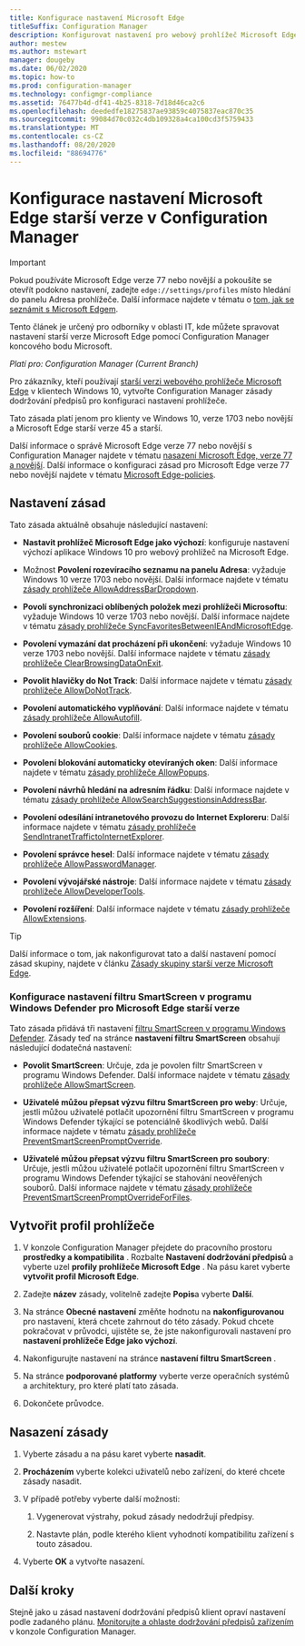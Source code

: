 ```yaml
---
title: Konfigurace nastavení Microsoft Edge
titleSuffix: Configuration Manager
description: Konfigurovat nastavení pro webový prohlížeč Microsoft Edge starší verze v klientech s Windows 10
author: mestew
ms.author: mstewart
manager: dougeby
ms.date: 06/02/2020
ms.topic: how-to
ms.prod: configuration-manager
ms.technology: configmgr-compliance
ms.assetid: 76477b4d-df41-4b25-8318-7d18d46ca2c6
ms.openlocfilehash: deededfe18275837ae93859c4075837eac870c35
ms.sourcegitcommit: 99084d70c032c4db109328a4ca100cd3f5759433
ms.translationtype: MT
ms.contentlocale: cs-CZ
ms.lasthandoff: 08/20/2020
ms.locfileid: "88694776"
---
```

# <a name="configure-microsoft-edge-legacy-settings-in-configuration-manager"></a>Konfigurace nastavení Microsoft Edge starší verze v Configuration Manager

> [!IMPORTANT]
> Pokud používáte Microsoft Edge verze 77 nebo novější a pokoušíte se otevřít podokno nastavení, zadejte `edge://settings/profiles` místo hledání do panelu Adresa prohlížeče. Další informace najdete v tématu o [tom, jak se seznámit s Microsoft Edgem](https://support.microsoft.com/help/17171/microsoft-edge-get-to-know).
>
> Tento článek je určený pro odborníky v oblasti IT, kde můžete spravovat nastavení starší verze Microsoft Edge pomocí Configuration Manager koncového bodu Microsoft.

*Platí pro: Configuration Manager (Current Branch)*

<!-- 1357310 -->
Pro zákazníky, kteří používají [starší verzi webového prohlížeče Microsoft Edge](/microsoft-edge/deploy/) v klientech Windows 10, vytvořte Configuration Manager zásady dodržování předpisů pro konfiguraci nastavení prohlížeče.

Tato zásada platí jenom pro klienty ve Windows 10, verze 1703 nebo novější a Microsoft Edge starší verze 45 a starší. <!--511552-->

Další informace o správě Microsoft Edge verze 77 nebo novější s Configuration Manager najdete v tématu [nasazení Microsoft Edge, verze 77 a novější](../../apps/deploy-use/deploy-edge.md). Další informace o konfiguraci zásad pro Microsoft Edge verze 77 nebo novější najdete v tématu [Microsoft Edge-policies](/DeployEdge/microsoft-edge-policies).

## <a name="policy-settings"></a>Nastavení zásad

Tato zásada aktuálně obsahuje následující nastavení:

- **Nastavit prohlížeč Microsoft Edge jako výchozí**: konfiguruje nastavení výchozí aplikace Windows 10 pro webový prohlížeč na Microsoft Edge.

- Možnost **Povolení rozevíracího seznamu na panelu Adresa**: vyžaduje Windows 10 verze 1703 nebo novější. Další informace najdete v tématu [zásady prohlížeče AllowAddressBarDropdown](/windows/client-management/mdm/policy-csp-browser#browser-allowaddressbardropdown).

- **Povolí synchronizaci oblíbených položek mezi prohlížeči Microsoftu**: vyžaduje Windows 10 verze 1703 nebo novější. Další informace najdete v tématu [zásady prohlížeče SyncFavoritesBetweenIEAndMicrosoftEdge](/windows/client-management/mdm/policy-csp-browser#browser-syncfavoritesbetweenieandmicrosoftedge).

- **Povolení vymazání dat procházení při ukončení**: vyžaduje Windows 10 verze 1703 nebo novější. Další informace najdete v tématu [zásady prohlížeče ClearBrowsingDataOnExit](/windows/client-management/mdm/policy-csp-browser#browser-clearbrowsingdataonexit).

- **Povolit hlavičky do Not Track**: Další informace najdete v tématu [zásady prohlížeče AllowDoNotTrack](/windows/client-management/mdm/policy-csp-browser#browser-allowdonottrack).

- **Povolení automatického vyplňování**: Další informace najdete v tématu [zásady prohlížeče AllowAutofill](/windows/client-management/mdm/policy-csp-browser#browser-allowautofill).

- **Povolení souborů cookie**: Další informace najdete v tématu [zásady prohlížeče AllowCookies](/windows/client-management/mdm/policy-csp-browser#browser-allowcookies).

- **Povolení blokování automaticky otevíraných oken**: Další informace najdete v tématu [zásady prohlížeče AllowPopups](/windows/client-management/mdm/policy-csp-browser#browser-allowpopups).

- **Povolení návrhů hledání na adresním řádku**: Další informace najdete v tématu [zásady prohlížeče AllowSearchSuggestionsinAddressBar](/windows/client-management/mdm/policy-csp-browser#browser-allowsearchsuggestionsinaddressbar).

- **Povolení odesílání intranetového provozu do Internet Exploreru**: Další informace najdete v tématu [zásady prohlížeče SendIntranetTraffictoInternetExplorer](/windows/client-management/mdm/policy-csp-browser#browser-sendintranettraffictointernetexplorer).

- **Povolení správce hesel**: Další informace najdete v tématu [zásady prohlížeče AllowPasswordManager](/windows/client-management/mdm/policy-csp-browser#browser-allowpasswordmanager).

- **Povolení vývojářské nástroje**: Další informace najdete v tématu [zásady prohlížeče AllowDeveloperTools](/windows/client-management/mdm/policy-csp-browser#browser-allowdevelopertools).

- **Povolení rozšíření**: Další informace najdete v tématu [zásady prohlížeče AllowExtensions](/windows/client-management/mdm/policy-csp-browser#browser-allowextensions).

> [!TIP]
> Další informace o tom, jak nakonfigurovat tato a další nastavení pomocí zásad skupiny, najdete v článku [Zásady skupiny starší verze Microsoft Edge](/microsoft-edge/deploy/group-policies/).

### <a name="configure-windows-defender-smartscreen-settings-for-microsoft-edge-legacy"></a>Konfigurace nastavení filtru SmartScreen v programu Windows Defender pro Microsoft Edge starší verze
<!--1353701-->
Tato zásada přidává tři nastavení [filtru SmartScreen v programu Windows Defender](/windows/security/threat-protection/microsoft-defender-smartscreen/microsoft-defender-smartscreen-overview). Zásady teď na stránce **nastavení filtru SmartScreen** obsahují následující dodatečná nastavení:

- **Povolit SmartScreen**: Určuje, zda je povolen filtr SmartScreen v programu Windows Defender. Další informace najdete v tématu [zásady prohlížeče AllowSmartScreen](/windows/client-management/mdm/policy-csp-browser#browser-allowsmartscreen).

- **Uživatelé můžou přepsat výzvu filtru SmartScreen pro weby**: Určuje, jestli můžou uživatelé potlačit upozornění filtru SmartScreen v programu Windows Defender týkající se potenciálně škodlivých webů. Další informace najdete v tématu [zásady prohlížeče PreventSmartScreenPromptOverride](/windows/client-management/mdm/policy-csp-browser#browser-preventsmartscreenpromptoverride).

- **Uživatelé můžou přepsat výzvu filtru SmartScreen pro soubory**: Určuje, jestli můžou uživatelé potlačit upozornění filtru SmartScreen v programu Windows Defender týkající se stahování neověřených souborů. Další informace najdete v tématu [zásady prohlížeče PreventSmartScreenPromptOverrideForFiles](/windows/client-management/mdm/policy-csp-browser#browser-preventsmartscreenpromptoverrideforfiles).

## <a name="create-the-browser-profile"></a>Vytvořit profil prohlížeče

1. V konzole Configuration Manager přejdete do pracovního prostoru **prostředky a kompatibilita** . Rozbalte **Nastavení dodržování předpisů** a vyberte uzel **profily prohlížeče Microsoft Edge** . Na pásu karet vyberte **vytvořit profil Microsoft Edge**.

2. Zadejte **název** zásady, volitelně zadejte **Popis**a vyberte **Další**.

3. Na stránce **Obecné nastavení** změňte hodnotu na **nakonfigurovanou** pro nastavení, která chcete zahrnout do této zásady. Pokud chcete pokračovat v průvodci, ujistěte se, že jste nakonfigurovali nastavení pro **nastavení prohlížeče Edge jako výchozí**.

4. Nakonfigurujte nastavení na stránce **nastavení filtru SmartScreen** .

5. Na stránce **podporované platformy** vyberte verze operačních systémů a architektury, pro které platí tato zásada.

6. Dokončete průvodce.

## <a name="deploy-the-policy"></a>Nasazení zásady

1. Vyberte zásadu a na pásu karet vyberte **nasadit**.

2. **Procházením** vyberte kolekci uživatelů nebo zařízení, do které chcete zásady nasadit.

3. V případě potřeby vyberte další možnosti:

    1. Vygenerovat výstrahy, pokud zásady nedodržují předpisy.

    2. Nastavte plán, podle kterého klient vyhodnotí kompatibilitu zařízení s touto zásadou.

4. Vyberte **OK** a vytvořte nasazení.

## <a name="next-steps"></a>Další kroky

Stejně jako u zásad nastavení dodržování předpisů klient opraví nastavení podle zadaného plánu. [Monitorujte a ohlaste dodržování předpisů zařízením](monitor-compliance-settings.md) v konzole Configuration Manager.